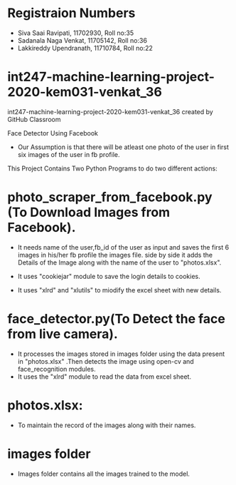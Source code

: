 # Registraion Numbers
* Siva Saai Ravipati, 11702930, Roll no:35
* Sadanala Naga Venkat, 11705142, Roll no:36
* Lakkireddy Upendranath, 11710784, Roll no:22

# int247-machine-learning-project-2020-kem031-venkat_36
int247-machine-learning-project-2020-kem031-venkat_36 created by GitHub Classroom

Face Detector Using Facebook

*  Our Assumption is that there will be atleast one photo of the user in first six images of the user in fb profile.

This Project Contains Two Python Programs to do two different actions:

#  photo_scraper_from_facebook.py (To Download Images from Facebook).

* It needs name of the user,fb_id of the user as input and saves the first 6 images in his/her fb profile the images file.
side by side it adds the Details of the Image along with the name of the user to "photos.xlsx".

* It uses "cookiejar" module to save the login details to cookies.
* It uses "xlrd" and "xlutils" to miodify the excel sheet with new details.

#  face_detector.py(To Detect the face from live camera).

* It processes the images stored in images folder using the data present in "photos.xlsx" .Then detects the image using open-cv and face_recognition modules.
* It uses the "xlrd" module to read the data from excel sheet.

#  photos.xlsx:
* To maintain the record of the images along with their names.
#  images folder
* Images folder contains all the images trained to the model.
